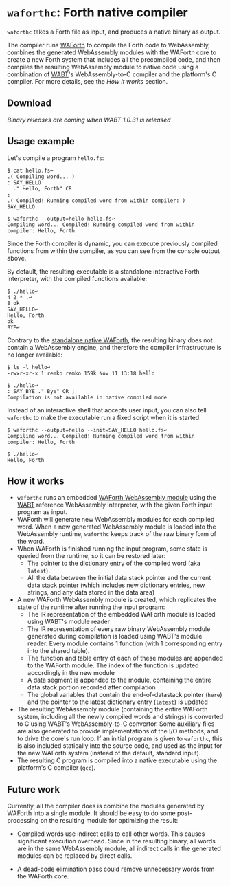 # `waforthc`: Forth native compiler

`waforthc` takes a Forth file as input, and produces a native binary as output. 

The compiler runs [WAForth](https://github.com/remko/waforth) to compile the Forth code to WebAssembly, combines the generated WebAssembly modules with the WAForth core to create a new Forth system that includes all the precompiled code, and then compiles the resulting WebAssembly module to native code using a combination of [WABT](https://github.com/WebAssembly/wabt)'s WebAssembly-to-C compiler and the platform's C compiler. For more details, see the *How it works* section.

## Download

*Binary releases are coming when WABT 1.0.31 is released*

## Usage example

Let's compile a program `hello.fs`:

    $ cat hello.fs↩
    .( Compiling word... ) 
    : SAY_HELLO  
      ." Hello, Forth" CR 
    ; 
    .( Compiled! Running compiled word from within compiler: )
    SAY_HELLO

    $ waforthc --output=hello hello.fs↩
    Compiling word... Compiled! Running compiled word from within compiler: Hello, Forth

Since the Forth compiler is dynamic, you can execute previously compiled functions from within the compiler, as you can see from the console
output above.

By default, the resulting executable is a standalone interactive Forth
interpreter, with the compiled functions available:

    $ ./hello↩
    4 2 * .↩
    8 ok
    SAY_HELLO↩
    Hello, Forth
    ok
    BYE↩

Contrary to the [standalone native WAForth](https://github.com/remko/waforth/tree/master/src/standalone), the resulting binary does not contain a WebAssembly engine, and therefore the compiler infrastructure is no longer available:

    $ ls -l hello↩
    -rwxr-xr-x 1 remko remko 159k Nov 11 13:18 hello

    $ ./hello↩
    : SAY_BYE ." Bye" CR ;
    Compilation is not available in native compiled mode

Instead of an interactive shell that accepts user input, you can also tell `waforthc` to make the executable run a fixed script when it is started:

    $ waforthc --output=hello --init=SAY_HELLO hello.fs↩
    Compiling word... Compiled! Running compiled word from within compiler: Hello, Forth

    $ ./hello↩
    Hello, Forth


## How it works

- `waforthc` runs an embedded [WAForth WebAssembly module](https://github.com/remko/waforth/blob/master/src/waforth.wat) using the 
  [WABT](https://github.com/WebAssembly/wabt) reference WebAssembly interpreter, with the given Forth input program as input.
- WAForth will generate new WebAssembly modules for each compiled word. When a new generated WebAssembly module is loaded into the WebAssembly runtime,
  `waforthc` keeps track of the raw binary form of the word.
- When WAForth is finished running the input program, some state is queried from the runtime, so it can be restored later:
    - The pointer to the dictionary entry of the compiled word (aka `latest`).
    - All the data between the initial data stack pointer and the current data stack pointer (which includes new dictionary entries, new strings, and
      any data stored in the data area)
- A new WAForth WebAssembly module is created, which replicates the state of the runtime after running the input program:
    - The IR representation of the embedded WAForth module is loaded using WABT's module reader
    - The IR representation of every raw binary WebAssembly module generated during compilation is 
      loaded using WABT's module reader. Every module contains 1 function (with 1 corresponding entry into the shared table). 
    - The function and table entry of each of these modules are appended to the WAForth module. 
      The index of the function is updated accordingly in the new module
    - A data segment is appended to the module, containing the entire data stack portion recorded after compilation
    - The global variables that contain the end-of-datastack pointer (`here`) and the pointer to the latest dictionary entry (`latest`) is
      updated
- The resulting WebAssembly module (containing the entire WAForth system, including all the newly compiled words and strings) is converted to
  C using WABT's WebAssembly-to-C convertor. Some auxiliary files are also generated to provide implementations of the I/O methods, and to drive
  the core's run loop.
  If an initial program is given to `waforthc`, this is also included statically into the source code, and used as the input for the new
  WAForth system (instead of the default, standard input).
- The resulting C program is compiled into a native executable using the platform's C compiler (`gcc`).


## Future work

Currently, all the compiler does is combine the modules generated by WAForth into a single module. It should be easy to do some post-processing on the resulting module for optimizing the result:

- Compiled words use indirect calls to call other words. This causes significant execution overhead. Since in the resulting binary, all words are in the same WebAssembly module, all indirect calls in the generated modules can be replaced by direct calls.

- A dead-code elimination pass could remove unnecessary words from the
  WAForth core.